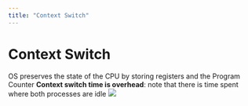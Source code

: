 ```yaml
---
title: "Context Switch"
---
```

# Context Switch
OS preserves the state of the CPU by storing registers and the Program Counter
__Context switch time is overhead__: note that there is time spent where both processes are idle
![](https://i.imgur.com/7cFAtio.png)
